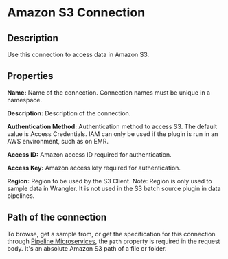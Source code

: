# Amazon S3 Connection


Description
-----------
Use this connection to access data in Amazon S3.

Properties
----------
**Name:** Name of the connection. Connection names must be unique in a namespace.

**Description:** Description of the connection.

**Authentication Method:** Authentication method to access S3. The default value is Access Credentials.
IAM can only be used if the plugin is run in an AWS environment, such as on EMR.

**Access ID:** Amazon access ID required for authentication.

**Access Key:** Amazon access key required for authentication.

**Region:** Region to be used by the S3 Client. Note: Region is only used to sample data in Wrangler. It is not used in the S3 batch source plugin in data pipelines.

Path of the connection
----------------------
To browse, get a sample from, or get the specification for this connection through
[Pipeline Microservices](https://cdap.atlassian.net/wiki/spaces/DOCS/pages/975929350/Pipeline+Microservices), the `path`
property is required in the request body. It's an absolute Amazon S3 path of a file or folder.